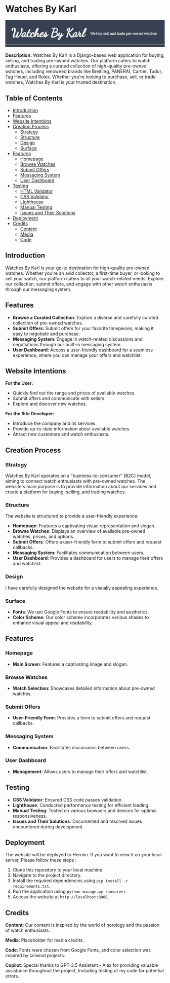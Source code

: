 # Watches By Karl

![Watches By Karl Logo](readmephotos/Logo_Karl.JPG)

**Description:** Watches By Karl is a Django-based web application for buying, selling, and trading pre-owned watches. Our platform caters to watch enthusiasts, offering a curated collection of high-quality pre-owned watches, including renowned brands like Breitling, PANERAI, Cartier, Tudor, Tag Heuer, and Rolex. Whether you're looking to purchase, sell, or trade watches, Watches By Karl is your trusted destination.

## Table of Contents

- [Introduction](#introduction)
- [Features](#features)
- [Website Intentions](#website-intentions)
- [Creation Process](#creation-process)
  - [Strategy](#strategy)
  - [Structure](#structure)
  - [Design](#design)
  - [Surface](#surface)
- [Features](#features)
  - [Homepage](#homepage)
  - [Browse Watches](#browse-watches)
  - [Submit Offers](#submit-offers)
  - [Messaging System](#messaging-system)
  - [User Dashboard](#user-dashboard)
- [Testing](#testing)
  - [HTML Validator](#html-validator)
  - [CSS Validator](#css-validator)
  - [Lighthouse](#lighthouse)
  - [Manual Testing](#manual-testing)
  - [Issues and Their Solutions](#issues-and-their-solutions)
- [Deployment](#deployment)
- [Credits](#credits)
  - [Content](#content)
  - [Media](#media)
  - [Code](#code)
  
## Introduction

Watches By Karl is your go-to destination for high-quality pre-owned watches. Whether you're an avid collector, a first-time buyer, or looking to sell your watch, our platform caters to all your watch-related needs. Explore our collection, submit offers, and engage with other watch enthusiasts through our messaging system.

## Features

- **Browse a Curated Collection**: Explore a diverse and carefully curated collection of pre-owned watches.
- **Submit Offers**: Submit offers for your favorite timepieces, making it easy to negotiate and purchase.
- **Messaging System**: Engage in watch-related discussions and negotiations through our built-in messaging system.
- **User Dashboard**: Access a user-friendly dashboard for a seamless experience, where you can manage your offers and watchlist.

## Website Intentions

**For the User:**

- Quickly find out the range and prices of available watches.
- Submit offers and communicate with sellers.
- Explore and discover new watches.

**For the Site Developer:**

- Introduce the company and its services.
- Provide up-to-date information about available watches.
- Attract new customers and watch enthusiasts.

## Creation Process

### Strategy

Watches By Karl operates on a "business-to-consumer" (B2C) model, aiming to connect watch enthusiasts with pre-owned watches. The website's main purpose is to provide information about our services and create a platform for buying, selling, and trading watches.

### Structure

The website is structured to provide a user-friendly experience:

- **Homepage**: Features a captivating visual representation and slogan.
- **Browse Watches**: Displays an overview of available pre-owned watches, prices, and options.
- **Submit Offers**: Offers a user-friendly form to submit offers and request callbacks.
- **Messaging System**: Facilitates communication between users.
- **User Dashboard**: Provides a dashboard for users to manage their offers and watchlist.

### Design

I have carefully designed the website for a visually appealing experience.

### Surface

- **Fonts**: We use Google Fonts to ensure readability and aesthetics.
- **Color Scheme**: Our color scheme incorporates various shades to enhance visual appeal and readability.

## Features

### Homepage

- **Main Screen**: Features a captivating image and slogan.

### Browse Watches

- **Watch Selection**: Showcases detailed information about pre-owned watches.

### Submit Offers

- **User-Friendly Form**: Provides a form to submit offers and request callbacks.

### Messaging System

- **Communication**: Facilitates discussions between users.

### User Dashboard

- **Management**: Allows users to manage their offers and watchlist.

## Testing

- **CSS Validator**: Ensured CSS code passes validation.
- **Lighthouse**: Conducted performance testing for efficient loading.
- **Manual Testing**: Tested on various browsers and devices for optimal responsiveness.
- **Issues and Their Solutions**: Documented and resolved issues encountered during development.

## Deployment

The website will be deployed to Heroku. If you want to view it on your local server, Please follow these steps :

1. Clone this repository to your local machine.
2. Navigate to the project directory.
3. Install the required dependencies using `pip install -r requirements.txt`.
4. Run the application using `python manage.py runserver`.
5. Access the website at `http://localhost:8000`.

## Credits

**Content**: Our content is inspired by the world of horology and the passion of watch enthusiasts.

**Media**: Placeholder for media credits.

**Code**: Fonts were chosen from Google Fonts, and color selection was inspired by tailwind projects.

**Copilot**: Special thanks to GPT-3.5 Assistant - Alex for providing valuable assistance throughout the project, Including testing of my code for potential errors.
